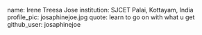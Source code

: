 name: Irene Treesa Jose
institution: SJCET Palai, Kottayam, India 
profile_pic: josaphinejoe.jpg 
quote: learn to go on with what u get
github_user: josaphinejoe



